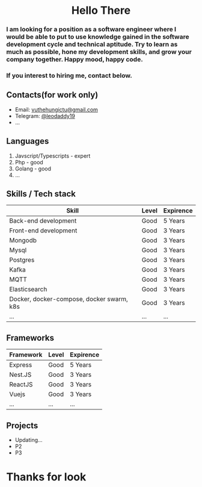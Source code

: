 <h1 align="center">Hello There</h1>

### I am looking for a position as a software engineer where I would be able to put to use knowledge gained in the software development cycle and technical aptitude. Try to learn as much as possible, hone my development skills, and grow your company together. Happy mood, happy code.

### If you interest to hiring me, contact below.
## Contacts(for work only)
- Email: vuthehungictu@gmail.com
- Telegram: [@leodaddy19](https://t.me/leodaddy19)
- ...
## Languages
1. Javscript/Typescripts - expert
2. Php - good
3. Golang - good
4. ...

## Skills / Tech stack
| Skill                             | Level       | Expirence |
| --------------------------------- | ----------- | --------- |
| Back-end development               | Good        | 5 Years   |
| Front-end development                | Good        | 3 Years   |
| Mongodb                           | Good        | 3 Years   |
| Mysql                             | Good        | 3 Years   |
| Postgres                             | Good        | 3 Years   |
| Kafka                             | Good        | 3 Years   |
| MQTT                             | Good        | 3 Years   |
| Elasticsearch                             | Good        | 3 Years   |
| Docker, docker-compose, docker swarm, k8s                             | Good        | 3 Years   |
| ...                               | ...         | ...       |

## Frameworks
| Framework | Level       | Expirence |
| --------- | ----------- | --------- |
| Express   | Good        | 5 Years   |
| Nest.JS   | Good        | 3 Years   |
| ReactJS   | Good        | 3 Years   |
| Vuejs     | Good        | 3 Years   |
| ...       | ...         | ...       |

## Projects
- Updating...
- P2
- P3

# Thanks for look

